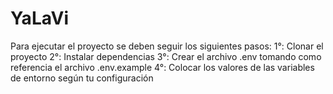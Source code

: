 # YaLaVi

Para ejecutar el proyecto se deben seguir los siguientes pasos:
1°: Clonar el proyecto
2°: Instalar dependencias
3°: Crear el archivo .env tomando como referencia el archivo .env.example
4°: Colocar los valores de las variables de entorno según tu configuración